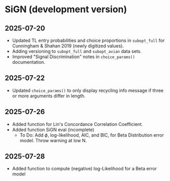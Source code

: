 # SiGN (development version)

## 2025-07-20
- Updated TL entry probabilities and choice proportions in `subopt_full` for Cunningham & Shahan 2019 (newly digitized values).
- Adding versioning to `subopt_full` and `subopt_avian` data sets.
- Improved "Signal Discrimination" notes in `choice_params()` documentation.

## 2025-07-22
- Updated `choice_params()` to only display recycling info message if three or more arguments differ in length.

## 2025-07-26
- Added function for Lin's Concordance Correlation Coefficient.
- Added function SiGN eval (incomplete)
  - To Do: Add $\phi$, log-likelihood, AIC, and BIC, for Beta Distribution error model. Throw warning at low N.

## 2025-07-28
- Added function to compute (negative) log-Likelihood for a Beta error model
